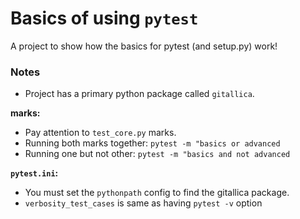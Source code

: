 # Basics of using `pytest`

A project to show how the basics for pytest (and setup.py) work!

### Notes

- Project has a primary python package called `gitallica`.

**marks:**
- Pay attention to `test_core.py` marks.
- Running both marks together: `pytest -m "basics or advanced`
- Running one but not other: `pytest -m "basics and not advanced`

**`pytest.ini`:**
- You must set the `pythonpath` config to find the gitallica package.
- `verbosity_test_cases` is same as having `pytest -v` option
